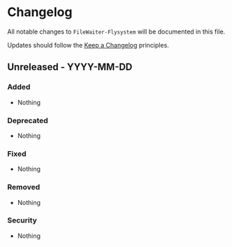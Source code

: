 # Changelog

All notable changes to `FileWaiter-Flysystem` will be documented in this file.

Updates should follow the [Keep a Changelog](http://keepachangelog.com/) principles.


## Unreleased - YYYY-MM-DD

### Added
- Nothing

### Deprecated
- Nothing

### Fixed
- Nothing

### Removed
- Nothing

### Security
- Nothing

